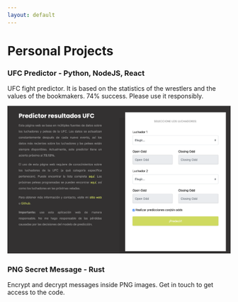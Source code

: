 ```yaml
---
layout: default
---
```


# Personal Projects

### UFC Predictor - Python, NodeJS, React
UFC fight predictor. It is based on the statistics of the wrestlers and the values of the bookmakers. 74% success. Please use it responsibly.

![Branching](./assets/img/ufc-predictor.png)

### PNG Secret Message - Rust
Encrypt and decrypt messages inside PNG images. Get in touch to get access to the code.
